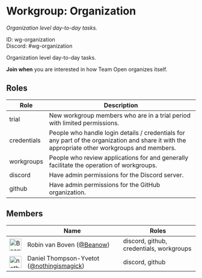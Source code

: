 <!-- GENERATED FILE, DON'T EDIT -->
# Workgroup: Organization

_Organization level day-to-day tasks._

ID: wg-organization<br>
Discord: #wg-organization

Organization level day-to-day tasks.

**Join when** you are interested in how Team Open organizes itself.

## Roles

Role | Description
-|-
trial|New workgroup members who are in a trial period with limited permissions.
credentials|People who handle login details / credentials for any part of the organization and share it with the appropriate other workgroups and members.
workgroups|People who review applications for and generally facilitate the operation of workgroups.
discord|Have admin permissions for the Discord server.
github|Have admin permissions for the GitHub organization.

## Members

&nbsp;|Name|Roles
-|-|-
<img src="https://avatars.githubusercontent.com/Beanow?v=4&s=32" width="32" height="32" alt="Beanow" />|Robin van Boven ([@Beanow](https://github.com/Beanow))|discord, github, credentials, workgroups
<img src="https://avatars.githubusercontent.com/nothingismagick?v=4&s=32" width="32" height="32" alt="nothingismagick" />|Daniel Thompson-Yvetot ([@nothingismagick](https://github.com/nothingismagick))|discord, github
